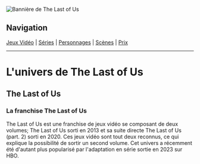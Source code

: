![Bannière de The Last of Us](banner.jpg)
## Navigation

[Jeux Vidéo](jeuxvideo.md) | [Séries](serie.md) | [Personnages](personnages.md) | [Scènes](scenes.md) | [Prix](prix.md)

---

# L'univers de The Last of Us
## The Last of Us
### La franchise The Last of Us 

The Last of Us est une franchise de jeux vidéo se composant de deux volumes; The Last of Us sorti en 2013 et sa suite directe The Last of Us (part. 2) sorti en 2020.
Ces jeux vidéo sont tout deux reconnus, ce qui explique la possibilité de sortir un second volume. Cet univers a récemment été d'autant plus popularisé par l'adaptation en série sortie en 2023 sur HBO.
